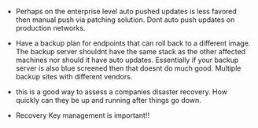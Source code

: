- Perhaps on the enterprise level auto pushed updates is less favored then manual push via patching solution. Dont auto push updates on production networks. 

- Have a backup plan for endpoints that can roll back to a different image. The backup server shouldnt have the same stack as the other affected machines nor should it have auto updates. Essentially if your backup server is also blue screened then that doesnt do much good. Multiple backup sites with different vendors. 

- this is a good way to assess a companies disaster recovery. How quickly can they be up and running after things go down. 

- Recovery Key management is important!!

